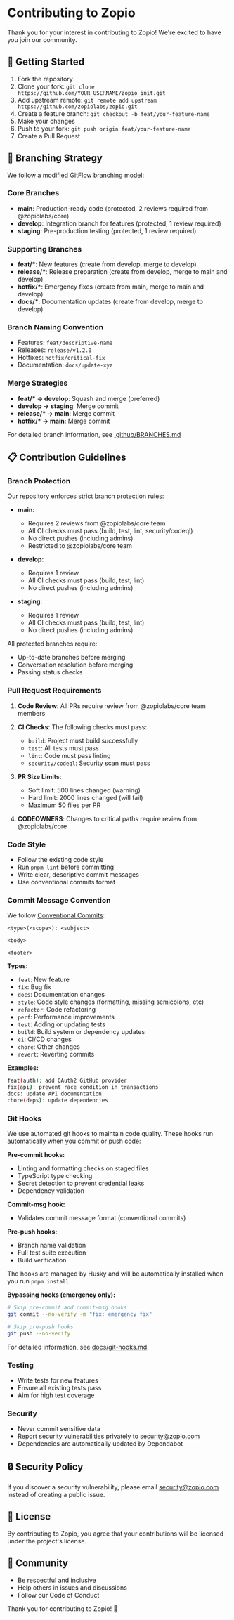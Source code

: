 # Contributing to Zopio

Thank you for your interest in contributing to Zopio! We're excited to have you join our community.

## 🚀 Getting Started

1. Fork the repository
2. Clone your fork: `git clone https://github.com/YOUR_USERNAME/zopio_init.git`
3. Add upstream remote: `git remote add upstream https://github.com/zopiolabs/zopio.git`
4. Create a feature branch: `git checkout -b feat/your-feature-name`
5. Make your changes
6. Push to your fork: `git push origin feat/your-feature-name`
7. Create a Pull Request

## 🌳 Branching Strategy

We follow a modified GitFlow branching model:

### Core Branches
- **main**: Production-ready code (protected, 2 reviews required from @zopiolabs/core)
- **develop**: Integration branch for features (protected, 1 review required)
- **staging**: Pre-production testing (protected, 1 review required)

### Supporting Branches
- **feat/\***: New features (create from develop, merge to develop)
- **release/\***: Release preparation (create from develop, merge to main and develop)
- **hotfix/\***: Emergency fixes (create from main, merge to main and develop)
- **docs/\***: Documentation updates (create from develop, merge to develop)

### Branch Naming Convention
- Features: `feat/descriptive-name`
- Releases: `release/v1.2.0`
- Hotfixes: `hotfix/critical-fix`
- Documentation: `docs/update-xyz`

### Merge Strategies
- **feat/\* → develop**: Squash and merge (preferred)
- **develop → staging**: Merge commit
- **release/\* → main**: Merge commit
- **hotfix/\* → main**: Merge commit

For detailed branch information, see [.github/BRANCHES.md](.github/BRANCHES.md)

## 📋 Contribution Guidelines

### Branch Protection

Our repository enforces strict branch protection rules:

- **main**: 
  - Requires 2 reviews from @zopiolabs/core team
  - All CI checks must pass (build, test, lint, security/codeql)
  - No direct pushes (including admins)
  - Restricted to @zopiolabs/core team
  
- **develop**: 
  - Requires 1 review
  - All CI checks must pass (build, test, lint)
  - No direct pushes (including admins)
  
- **staging**: 
  - Requires 1 review
  - All CI checks must pass (build, test, lint)
  - No direct pushes (including admins)

All protected branches require:
- Up-to-date branches before merging
- Conversation resolution before merging
- Passing status checks

### Pull Request Requirements

1. **Code Review**: All PRs require review from @zopiolabs/core team members
2. **CI Checks**: The following checks must pass:
   - `build`: Project must build successfully
   - `test`: All tests must pass
   - `lint`: Code must pass linting
   - `security/codeql`: Security scan must pass

3. **PR Size Limits**:
   - Soft limit: 500 lines changed (warning)
   - Hard limit: 2000 lines changed (will fail)
   - Maximum 50 files per PR

4. **CODEOWNERS**: Changes to critical paths require review from @zopiolabs/core

### Code Style

- Follow the existing code style
- Run `pnpm lint` before committing
- Write clear, descriptive commit messages
- Use conventional commits format

### Commit Message Convention

We follow [Conventional Commits](https://www.conventionalcommits.org/):

```
<type>(<scope>): <subject>

<body>

<footer>
```

**Types:**
- `feat`: New feature
- `fix`: Bug fix
- `docs`: Documentation changes
- `style`: Code style changes (formatting, missing semicolons, etc)
- `refactor`: Code refactoring
- `perf`: Performance improvements
- `test`: Adding or updating tests
- `build`: Build system or dependency updates
- `ci`: CI/CD changes
- `chore`: Other changes
- `revert`: Reverting commits

**Examples:**
```bash
feat(auth): add OAuth2 GitHub provider
fix(api): prevent race condition in transactions
docs: update API documentation
chore(deps): update dependencies
```

### Git Hooks

We use automated git hooks to maintain code quality. These hooks run automatically when you commit or push code:

**Pre-commit hooks:**
- Linting and formatting checks on staged files
- TypeScript type checking
- Secret detection to prevent credential leaks
- Dependency validation

**Commit-msg hook:**
- Validates commit message format (conventional commits)

**Pre-push hooks:**
- Branch name validation
- Full test suite execution
- Build verification

The hooks are managed by Husky and will be automatically installed when you run `pnpm install`.

**Bypassing hooks (emergency only):**
```bash
# Skip pre-commit and commit-msg hooks
git commit --no-verify -m "fix: emergency fix"

# Skip pre-push hooks
git push --no-verify
```

For detailed information, see [docs/git-hooks.md](docs/git-hooks.md).

### Testing

- Write tests for new features
- Ensure all existing tests pass
- Aim for high test coverage

### Security

- Never commit sensitive data
- Report security vulnerabilities privately to security@zopio.com
- Dependencies are automatically updated by Dependabot

## 🔒 Security Policy

If you discover a security vulnerability, please email security@zopio.com instead of creating a public issue.

## 📄 License

By contributing to Zopio, you agree that your contributions will be licensed under the project's license.

## 🤝 Community

- Be respectful and inclusive
- Help others in issues and discussions
- Follow our Code of Conduct

Thank you for contributing to Zopio! 🎉
